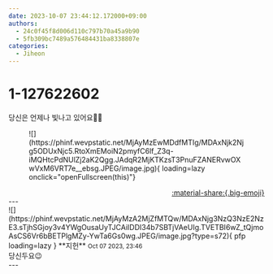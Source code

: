 ```yaml
---
date: 2023-10-07 23:44:12.172000+09:00
authors:
  - 24c0f45f8d006d110c797b70a45a9b90
  - 5fb309bc7489a576484431ba8338807e
categories:
  - Jiheon
---
```


# 1-127622602

<div class="post-container" markdown="1">
<div class="content-container md-sidebar__scrollwrap" markdown="1">

당신은 언제나 빛나고 있어요🥺💛
<figure markdown="1">
![](https://phinf.wevpstatic.net/MjAyMzEwMDdfMTIg/MDAxNjk2Njg5ODUxNjc5.RtoXmEMoiN2pmyfC6lf_Z3q-iMQHtcPdNUlZj2aK2Qgg.JAdqR2MjKTKzsT3PnuFZANERvwOXwVxM6VRT7e__ebsg.JPEG/image.jpg){ loading=lazy onclick="openFullscreen(this)"}
</figure>


</div>
</div>

<div style="text-align: right;" markdown="1">
<a href="https://weverse.io/fromis9/fanpost/1-127622602" style="text-align: right;">:material-share:{.big-emoji}</a>
</div>
---

<div class="comments-container md-sidebar__scrollwrap" markdown="1">
<div class="comment" markdown="1">
<div class='id-container' markdown="1">
![](https://phinf.wevpstatic.net/MjAyMzA2MjZfMTQw/MDAxNjg3NzQ3NzE2NzE3.sTjhSGjoy3v4YWgOusaUyTJCAiIDDI34b7SBTjVAeUIg.TVETBI6wZ_tQjmoAsCS6Vr6bBETPlgMZy-YwTa6Gs0wg.JPEG/image.jpg?type=s72){ pfp loading=lazy }
**<span class="artist">지헌</span>** <small>Oct 07 2023, 23:46</small><br>
</div>
<div class='comment-body' markdown="1">
당신두요😉
</div>
</div>
</div>
---
